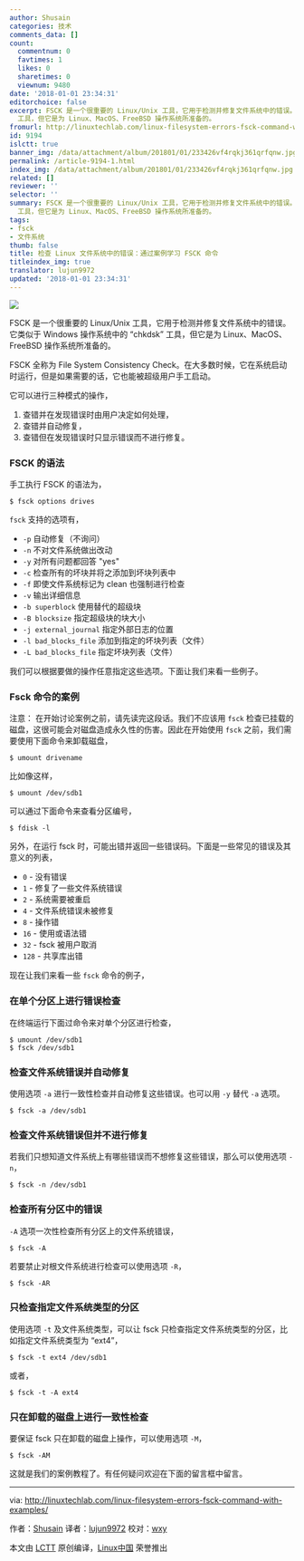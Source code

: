 ```yaml
---
author: Shusain
categories: 技术
comments_data: []
count:
  commentnum: 0
  favtimes: 1
  likes: 0
  sharetimes: 0
  viewnum: 9480
date: '2018-01-01 23:34:31'
editorchoice: false
excerpt: FSCK 是一个很重要的 Linux/Unix 工具，它用于检测并修复文件系统中的错误。它类似于 Windows 操作系统中的 “chkdsk”
  工具，但它是为 Linux、MacOS、FreeBSD 操作系统所准备的。
fromurl: http://linuxtechlab.com/linux-filesystem-errors-fsck-command-with-examples/
id: 9194
islctt: true
banner_img: /data/attachment/album/201801/01/233426vf4rqkj361qrfqnw.jpg
permalink: /article-9194-1.html
index_img: /data/attachment/album/201801/01/233426vf4rqkj361qrfqnw.jpg.thumb.jpg
related: []
reviewer: ''
selector: ''
summary: FSCK 是一个很重要的 Linux/Unix 工具，它用于检测并修复文件系统中的错误。它类似于 Windows 操作系统中的 “chkdsk”
  工具，但它是为 Linux、MacOS、FreeBSD 操作系统所准备的。
tags:
- fsck
- 文件系统
thumb: false
title: 检查 Linux 文件系统中的错误：通过案例学习 FSCK 命令
titleindex_img: true
translator: lujun9972
updated: '2018-01-01 23:34:31'
---
```


![](/data/attachment/album/201801/01/233426vf4rqkj361qrfqnw.jpg)


FSCK 是一个很重要的 Linux/Unix 工具，它用于检测并修复文件系统中的错误。它类似于 Windows 操作系统中的 “chkdsk” 工具，但它是为 Linux、MacOS、FreeBSD 操作系统所准备的。


FSCK 全称为 File System Consistency Check。在大多数时候，它在系统启动时运行，但是如果需要的话，它也能被超级用户手工启动。


它可以进行三种模式的操作，


1. 查错并在发现错误时由用户决定如何处理，
2. 查错并自动修复，
3. 查错但在发现错误时只显示错误而不进行修复。


### FSCK 的语法


手工执行 FSCK 的语法为，



```
$ fsck options drives

```

`fsck` 支持的选项有，


* `-p` 自动修复（不询问）
* `-n` 不对文件系统做出改动
* `-y` 对所有问题都回答 "yes"
* `-c` 检查所有的坏块并将之添加到坏块列表中
* `-f` 即使文件系统标记为 clean 也强制进行检查
* `-v` 输出详细信息
* `-b superblock` 使用替代的超级块
* `-B blocksize` 指定超级块的块大小
* `-j external_journal` 指定外部日志的位置
* `-l bad_blocks_file` 添加到指定的坏块列表（文件）
* `-L bad_blocks_file` 指定坏块列表（文件）


我们可以根据要做的操作任意指定这些选项。下面让我们来看一些例子。


### Fsck 命令的案例


注意： 在开始讨论案例之前，请先读完这段话。我们不应该用 `fsck` 检查已挂载的磁盘，这很可能会对磁盘造成永久性的伤害。因此在开始使用 `fsck` 之前，我们需要使用下面命令来卸载磁盘，



```
$ umount drivename

```

比如像这样，



```
$ umount /dev/sdb1

```

可以通过下面命令来查看分区编号，



```
$ fdisk -l

```

另外，在运行 fsck 时，可能出错并返回一些错误码。下面是一些常见的错误及其意义的列表，


* `0` - 没有错误
* `1` - 修复了一些文件系统错误
* `2` - 系统需要被重启
* `4` - 文件系统错误未被修复
* `8` - 操作错
* `16` - 使用或语法错
* `32` - fsck 被用户取消
* `128` - 共享库出错


现在让我们来看一些 `fsck` 命令的例子，


### 在单个分区上进行错误检查


在终端运行下面过命令来对单个分区进行检查，



```
$ umount /dev/sdb1
$ fsck /dev/sdb1

```

### 检查文件系统错误并自动修复


使用选项 `-a` 进行一致性检查并自动修复这些错误。也可以用 `-y` 替代 `-a` 选项。



```
$ fsck -a /dev/sdb1

```

### 检查文件系统错误但并不进行修复


若我们只想知道文件系统上有哪些错误而不想修复这些错误，那么可以使用选项 `-n`，



```
$ fsck -n /dev/sdb1

```

### 检查所有分区中的错误


`-A` 选项一次性检查所有分区上的文件系统错误，



```
$ fsck -A

```

若要禁止对根文件系统进行检查可以使用选项 `-R`，



```
$ fsck -AR

```

### 只检查指定文件系统类型的分区


使用选项 `-t` 及文件系统类型，可以让 fsck 只检查指定文件系统类型的分区，比如指定文件系统类型为 “ext4”，



```
$ fsck -t ext4 /dev/sdb1

```

或者，



```
$ fsck -t -A ext4

```

### 只在卸载的磁盘上进行一致性检查


要保证 fsck 只在卸载的磁盘上操作，可以使用选项 `-M`，



```
$ fsck -AM

```

这就是我们的案例教程了。有任何疑问欢迎在下面的留言框中留言。




---


via: <http://linuxtechlab.com/linux-filesystem-errors-fsck-command-with-examples/>


作者：[Shusain](http://linuxtechlab.com/author/shsuain/) 译者：[lujun9972](https://github.com/lujun9972) 校对：[wxy](https://github.com/wxy)


本文由 [LCTT](https://github.com/LCTT/TranslateProject) 原创编译，[Linux中国](https://linux.cn/) 荣誉推出